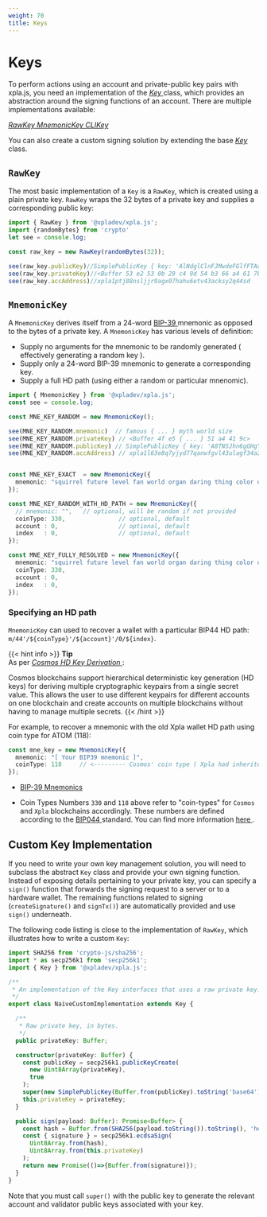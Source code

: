 ```yaml
---
weight: 70
title: Keys
---
```


# Keys

To perform actions using an account and private-public key pairs with xpla.js, you need an implementation of the [ *Key* ](https://github.com/xpladev/xpla.js/blob/main/src/key/Key.ts) class, which provides an abstraction around the signing functions of an account. There are multiple implementations available: 

[ *RawKey* ](https://github.com/xpladev/xpla.js/blob/main/src/key/RawKey.ts)
[ *MnemonicKey* ](https://github.com/xpladev/xpla.js/blob/main/src/key/MnemonicKey.ts) 
[ *CLIKey* ](https://github.com/xpladev/xpla.js/blob/main/src/key/CLIKey.ts) 

You can also create a custom signing solution by extending the base [ *Key* ](https://github.com/xpladev/xpla.js/blob/main/src/key/Key.ts) class.


## `RawKey`

The most basic implementation of a `Key` is a `RawKey`, which is created using a plain private key. `RawKey`  wraps the 32 bytes of a private key and supplies a corresponding public key:

```ts
import { RawKey } from '@xpladev/xpla.js';
import {randomBytes} from 'crypto'
let see = console.log;

const raw_key = new RawKey(randomBytes(32));

see(raw_key.publicKey)//SimplePublicKey { key: 'AlNdglClnFJMwdeFGlfFTAwbx7rxKxWbgN/lwj5mQ3vw' }
see(raw_key.privateKey)//<Buffer 53 e2 53 0b 29 c4 9d 54 b3 66 a4 61 7b d3 e2 6e 4c e5 41 cd 12 a6 e9 27 8a 97 61 1c 55 6e cd 4c>
see(raw_key.accAddress)//xpla1ptj88nsljjr9agx07hahu6etv43acksy2q44sd
```

## `MnemonicKey`


A `MnemonicKey` derives itself from a 24-word  [ BIP-39 ](https://github.com/bitcoin/bips/blob/master/bip-0039.mediawiki) mnemonic as opposed to the bytes of a  private key.
A `MnemonicKey` has various levels of definition: 
- Supply no arguments for the mnemonic to be randomly generated ( effectively generating a random key ).
- Supply only a 24-word BIP-39 mnemonic to generate a corresponding key.
- Supply a full HD path (using either a  random or particular mnenomic).

```ts
import { MnemonicKey } from '@xpladev/xpla.js';
const see = console.log;

const MNE_KEY_RANDOM = new MnemonicKey();

see(MNE_KEY_RANDOM.mnemonic)  // famous { ... } myth world size
see(MNE_KEY_RANDOM.privateKey) // <Buffer 4f e5 { ... } 51 a4 41 9c> 
see(MNE_KEY_RANDOM.publicKey) // SimplePublicKey { key: 'A8TNSJhn6gGHgY2ohJnkOaZz7Y0FaW/QeytGBaqCLIJU' }
see(MNE_KEY_RANDOM.accAddress) // xpla1l63e8q7yjyd77qanwfgvl43ulagf34a2xzcuv4


const MNE_KEY_EXACT  = new MnemonicKey({
  mnemonic: "squirrel future level fan world organ daring thing color orange sausage cross fault interest blast wink audit unfair satoshi solution track indoor sun edit",
});

const MNE_KEY_RANDOM_WITH_HD_PATH = new MnemonicKey({
  // mnemonic: "",   // optional, will be random if not provided
  coinType: 330,               // optional, default
  account : 0,                 // optional, default
  index   : 0,                 // optional, default
});

const MNE_KEY_FULLY_RESOLVED = new MnemonicKey({
  mnemonic: "squirrel future level fan world organ daring thing color orange sausage cross fault interest blast wink audit unfair satoshi solution track indoor sun edit",   
  coinType: 330,               
  account : 0,                 
  index   : 0,                
});

```


### Specifying an HD path

`MnemonicKey` can used to recover a wallet with a particular BIP44 HD path: `m/44'/${coinType}'/${account}'/0/${index}`.

{{< hint info >}}
**Tip**  
As per [ *Cosmos HD Key Derivation* ](https://github.com/confio/cosmos-hd-key-derivation-spec):

Cosmos blockchains support hierarchical deterministic key generation (HD keys) for deriving multiple cryptographic keypairs from a single secret value. This allows the user to use different keypairs for different accounts on one blockchain and create accounts on multiple blockchains without having to manage multiple secrets.
{{< /hint >}}

For example, to recover a mnemonic with the old Xpla wallet HD path using coin type for ATOM (118):

```ts
const mne_key = new MnemonicKey({
  mnemonic: "[ Your BIP39 mnemonic ]",
  coinType: 118     // <--------- Cosmos' coin type ( Xpla had inherited initially )
});
```

- [ BIP-39 Mnemonics ](https://github.com/bitcoin/bips/blob/master/bip-0039.mediawiki)

- Coin Types Numbers `330` and `118` above refer to "coin-types" for `Cosmos` and `Xpla` blockchains accordingly. These numbers are defined according to the [ BIP044 ](https://github.com/bitcoin/bips/blob/master/bip-0044.mediawiki) standard. You can find more information [ here ](https://github.com/satoshilabs/slips/blob/master/slip-0044.md).

## Custom Key Implementation

If you need to write your own key management solution, you will need to subclass the abstract `Key` class and provide your own signing function. Instead of exposing details pertaining to your private key, you can specify a `sign()` function that forwards the signing request to a server or to a hardware wallet. The remaining functions related to signing (`createSignature()` and `signTx()`) are automatically provided and use `sign()` underneath.

The following code listing is close to the implementation of `RawKey`, which illustrates how to write a custom `Key`:

```ts
import SHA256 from 'crypto-js/sha256';
import * as secp256k1 from 'secp256k1';
import { Key } from '@xpladev/xpla.js';

/**
 * An implementation of the Key interfaces that uses a raw private key.
 */
export class NaiveCustomImplementation extends Key {

  /**
   * Raw private key, in bytes.
   */
  public privateKey: Buffer;

  constructor(privateKey: Buffer) {
    const publicKey = secp256k1.publicKeyCreate(
      new Uint8Array(privateKey),
      true
    );
    super(new SimplePublicKey(Buffer.from(publicKey).toString('base64')));
    this.privateKey = privateKey;
  }

  public sign(payload: Buffer): Promise<Buffer> {
    const hash = Buffer.from(SHA256(payload.toString()).toString(), 'hex');
    const { signature } = secp256k1.ecdsaSign(
      Uint8Array.from(hash),
      Uint8Array.from(this.privateKey)
    );
    return new Promise(()=>{Buffer.from(signature)});
  }
}
```

Note that you must call `super()` with the public key to generate the relevant account and validator public keys associated with your key.
